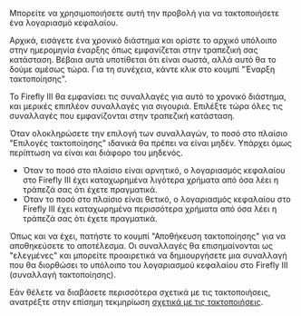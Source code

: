 Μπορείτε να χρησιμοποιήσετε αυτή την προβολή για να τακτοποιήσετε ένα λογαριασμό κεφαλαίου.

Αρχικά, εισάγετε ένα χρονικό διάστημα και ορίστε το αρχικό υπόλοιπο στην ημερομηνία έναρξης όπως εμφανίζεται στην τραπεζική σας κατάσταση. Βέβαια αυτά υποτίθεται ότι είναι σωστά, αλλά αυτό θα το δούμε αμέσως τώρα. Για τη συνέχεια, κάντε κλικ στο κουμπί "Έναρξη τακτοποίησης".

Το Firefly III θα εμφανίσει τις συναλλαγές για αυτό το χρονικό διάστημα, και μερικές επιπλέον συναλλαγές για σιγουριά. Επιλέξτε τώρα όλες τις συναλλαγές που εμφανίζονται στην τραπεζική κατάσταση.

Όταν ολοκληρώσετε την επιλογή των συναλλαγών, το ποσό στο πλαίσιο "Επιλογές τακτοποίησης" ιδανικά θα πρέπει να είναι μηδέν. Υπάρχει όμως περίπτωση να είναι και διάφορο του μηδενός.

* Όταν το ποσό στο πλαίσιο είναι αρνητικό, ο λογαριασμός κεφαλαίου στο Firefly III έχει καταχωρημένα λιγότερα χρήματα από όσα λέει η τράπεζά σας ότι έχετε πραγματικά.
* Όταν το ποσό στο πλαίσιο είναι θετικό, ο λογαριασμός κεφαλαίου στο Firefly III έχει καταχωρημένα περισσότερα χρήματα από όσα λέει η τράπεζά σας ότι έχετε πραγματικά.

Όπως και να έχει, πατήστε το κουμπί "Αποθήκευση τακτοποίησης" για να αποθηκεύσετε το αποτέλεσμα. Οι συναλλαγές θα επισημαίνονται ως "ελεγμένες" και μπορείτε προαιρετικά να δημιουργήσετε μια συναλλαγή που θα διορθώσει το υπόλοιπο του λογαριασμού κεφαλαίου στο Firefly III (συναλλαγή τακτοποίησης).

Εάν θέλετε να διαβάσετε περισσότερα σχετικά με τις τακτοποιήσεις, ανατρέξτε στην επίσημη τεκμηρίωση [σχετικά με τις τακτοποιήσεις](https://docs.firefly-iii.org/advanced-concepts/reconcile).